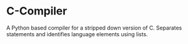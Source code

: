 # C-Compiler
A Python based compiler for a stripped down version of C.  Separates statements and identifies language elements using lists.
